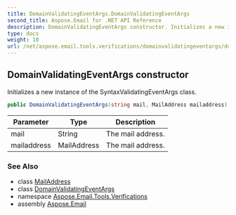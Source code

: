 ```yaml
---
title: DomainValidatingEventArgs.DomainValidatingEventArgs
second_title: Aspose.Email for .NET API Reference
description: DomainValidatingEventArgs constructor. Initializes a new instance of the SyntaxValidatingEventArgs class
type: docs
weight: 10
url: /net/aspose.email.tools.verifications/domainvalidatingeventargs/domainvalidatingeventargs/
---
```

## DomainValidatingEventArgs constructor

Initializes a new instance of the SyntaxValidatingEventArgs class.

```csharp
public DomainValidatingEventArgs(string mail, MailAddress mailaddress)
```

| Parameter | Type | Description |
| --- | --- | --- |
| mail | String | The mail address. |
| mailaddress | MailAddress | The mail address. |

### See Also

* class [MailAddress](../../../aspose.email/mailaddress/)
* class [DomainValidatingEventArgs](../)
* namespace [Aspose.Email.Tools.Verifications](../../domainvalidatingeventargs/)
* assembly [Aspose.Email](../../../)



